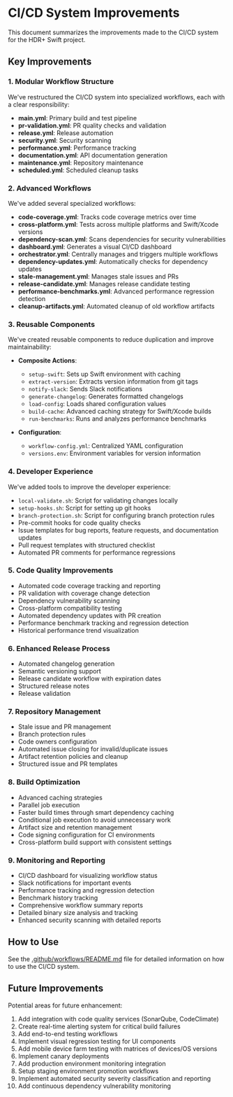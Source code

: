 # CI/CD System Improvements

This document summarizes the improvements made to the CI/CD system for the HDR+ Swift project.

## Key Improvements

### 1. Modular Workflow Structure

We've restructured the CI/CD system into specialized workflows, each with a clear responsibility:

- **main.yml**: Primary build and test pipeline
- **pr-validation.yml**: PR quality checks and validation
- **release.yml**: Release automation
- **security.yml**: Security scanning
- **performance.yml**: Performance tracking
- **documentation.yml**: API documentation generation
- **maintenance.yml**: Repository maintenance
- **scheduled.yml**: Scheduled cleanup tasks

### 2. Advanced Workflows

We've added several specialized workflows:

- **code-coverage.yml**: Tracks code coverage metrics over time
- **cross-platform.yml**: Tests across multiple platforms and Swift/Xcode versions
- **dependency-scan.yml**: Scans dependencies for security vulnerabilities
- **dashboard.yml**: Generates a visual CI/CD dashboard
- **orchestrator.yml**: Centrally manages and triggers multiple workflows
- **dependency-updates.yml**: Automatically checks for dependency updates
- **stale-management.yml**: Manages stale issues and PRs
- **release-candidate.yml**: Manages release candidate testing
- **performance-benchmarks.yml**: Advanced performance regression detection
- **cleanup-artifacts.yml**: Automated cleanup of old workflow artifacts

### 3. Reusable Components

We've created reusable components to reduce duplication and improve maintainability:

- **Composite Actions**:
  - `setup-swift`: Sets up Swift environment with caching
  - `extract-version`: Extracts version information from git tags
  - `notify-slack`: Sends Slack notifications
  - `generate-changelog`: Generates formatted changelogs
  - `load-config`: Loads shared configuration values
  - `build-cache`: Advanced caching strategy for Swift/Xcode builds
  - `run-benchmarks`: Runs and analyzes performance benchmarks

- **Configuration**:
  - `workflow-config.yml`: Centralized YAML configuration
  - `versions.env`: Environment variables for version information

### 4. Developer Experience

We've added tools to improve the developer experience:

- `local-validate.sh`: Script for validating changes locally
- `setup-hooks.sh`: Script for setting up git hooks
- `branch-protection.sh`: Script for configuring branch protection rules
- Pre-commit hooks for code quality checks
- Issue templates for bug reports, feature requests, and documentation updates
- Pull request templates with structured checklist
- Automated PR comments for performance regressions

### 5. Code Quality Improvements

- Automated code coverage tracking and reporting
- PR validation with coverage change detection
- Dependency vulnerability scanning
- Cross-platform compatibility testing
- Automated dependency updates with PR creation
- Performance benchmark tracking and regression detection
- Historical performance trend visualization

### 6. Enhanced Release Process

- Automated changelog generation
- Semantic versioning support
- Release candidate workflow with expiration dates
- Structured release notes
- Release validation

### 7. Repository Management

- Stale issue and PR management
- Branch protection rules
- Code owners configuration 
- Automated issue closing for invalid/duplicate issues
- Artifact retention policies and cleanup
- Structured issue and PR templates

### 8. Build Optimization

- Advanced caching strategies
- Parallel job execution
- Faster build times through smart dependency caching
- Conditional job execution to avoid unnecessary work
- Artifact size and retention management
- Code signing configuration for CI environments
- Cross-platform build support with consistent settings

### 9. Monitoring and Reporting

- CI/CD dashboard for visualizing workflow status
- Slack notifications for important events
- Performance tracking and regression detection
- Benchmark history tracking
- Comprehensive workflow summary reports
- Detailed binary size analysis and tracking
- Enhanced security scanning with detailed reports

## How to Use

See the [.github/workflows/README.md](.github/workflows/README.md) file for detailed information on how to use the CI/CD system.

## Future Improvements

Potential areas for future enhancement:

1. Add integration with code quality services (SonarQube, CodeClimate)
2. Create real-time alerting system for critical build failures
3. Add end-to-end testing workflows
4. Implement visual regression testing for UI components
5. Add mobile device farm testing with matrices of devices/OS versions
6. Implement canary deployments 
7. Add production environment monitoring integration
8. Setup staging environment promotion workflows
9. Implement automated security severity classification and reporting
10. Add continuous dependency vulnerability monitoring

